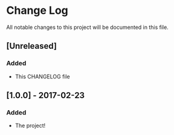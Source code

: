 # Change Log
All notable changes to this project will be documented in this file.

## [Unreleased]
### Added
- This CHANGELOG file

## [1.0.0] - 2017-02-23
### Added
- The project!
